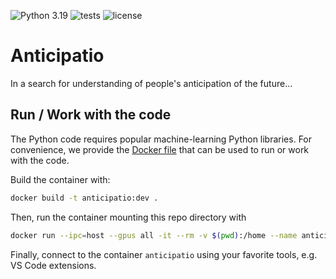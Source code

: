 ![Python 3.19](https://img.shields.io/badge/python-3.10-blue.svg)
![tests](https://github.com/maciejskorski/anticipatio/actions/workflows/build_test.yml/badge.svg)
![license](https://img.shields.io/pypi/l/fpvgcc.svg?color=blue)
# Anticipatio
In a search for understanding of people's anticipation of the future...

## Run / Work with the code 

The Python code requires popular machine-learning Python libraries. 
For convenience, we provide the [Docker file](./Dockerfile) that can be used to run or work with the code.

Build the container with:
```bash
docker build -t anticipatio:dev .
```
Then, run the container mounting this repo directory with 
```bash
docker run --ipc=host --gpus all -it --rm -v $(pwd):/home --name anticipatio anticipatio:dev
```
Finally, connect to the container `anticipatio` using your favorite tools, e.g. VS Code extensions. 

